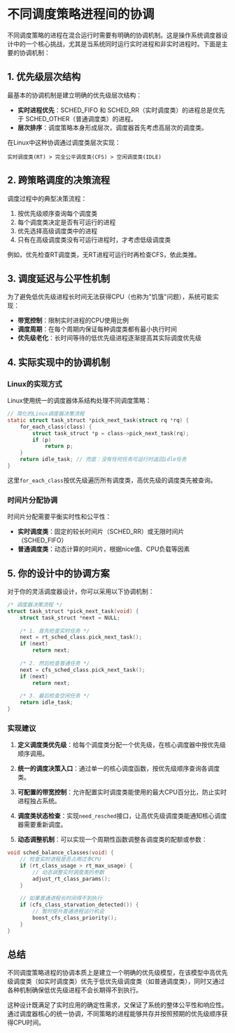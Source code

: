 # 不同调度策略进程间的协调

不同调度策略的进程在混合运行时需要有明确的协调机制。这是操作系统调度器设计中的一个核心挑战，尤其是当系统同时运行实时进程和非实时进程时。下面是主要的协调机制：

## 1. 优先级层次结构

最基本的协调机制是建立明确的优先级层次结构：

- **实时进程优先**：SCHED_FIFO 和 SCHED_RR（实时调度类）的进程总是优先于 SCHED_OTHER（普通调度类）的进程。
- **层次排序**：调度策略本身形成层次，调度器首先考虑高层次的调度类。

在Linux中这种协调通过调度类层次实现：
```
实时调度类(RT) > 完全公平调度类(CFS) > 空闲调度类(IDLE)
```

## 2. 跨策略调度的决策流程

调度过程中的典型决策流程：

1. 按优先级顺序查询每个调度类
2. 每个调度类决定是否有可运行的进程
3. 优先选择高级调度类中的进程
4. 只有在高级调度类没有可运行进程时，才考虑低级调度类

例如，优先检查RT调度类，无RT进程可运行时再检查CFS，依此类推。

## 3. 调度延迟与公平性机制

为了避免低优先级进程长时间无法获得CPU（也称为"饥饿"问题），系统可能实现：

- **带宽控制**：限制实时进程的CPU使用比例
- **调度周期**：在每个周期内保证每种调度类都有最小执行时间
- **优先级老化**：长时间等待的低优先级进程逐渐提高其实际调度优先级

## 4. 实际实现中的协调机制

### Linux的实现方式

Linux使用统一的调度器体系结构处理不同调度策略：

```c
// 简化的Linux调度器决策流程
static struct task_struct *pick_next_task(struct rq *rq) {
    for_each_class(class) {
        struct task_struct *p = class->pick_next_task(rq);
        if (p)
            return p;
    }
    return idle_task; // 兜底：没有任何任务可运行时返回idle任务
}
```

这里`for_each_class`按优先级遍历所有调度类，高优先级的调度类先被查询。

### 时间片分配协调

时间片分配需要平衡实时性和公平性：

- **实时调度类**：固定的较长时间片（SCHED_RR）或无限时间片（SCHED_FIFO）
- **普通调度类**：动态计算的时间片，根据nice值、CPU负载等因素

## 5. 你的设计中的协调方案

对于你的灵活调度器设计，你可以采用以下协调机制：

```c
/* 调度器决策流程 */
struct task_struct *pick_next_task(void) {
    struct task_struct *next = NULL;
    
    /* 1. 首先检查实时任务 */
    next = rt_sched_class.pick_next_task();
    if (next)
        return next;
        
    /* 2. 然后检查普通任务 */
    next = cfs_sched_class.pick_next_task();
    if (next)
        return next;
        
    /* 3. 最后检查空闲任务 */
    return idle_task;
}
```

### 实现建议

1. **定义调度类优先级**：给每个调度类分配一个优先级，在核心调度器中按优先级顺序调用。

2. **统一的调度决策入口**：通过单一的核心调度函数，按优先级顺序查询各调度类。

3. **可配置的带宽控制**：允许配置实时调度类能使用的最大CPU百分比，防止实时进程独占系统。

4. **调度类状态检查**：实现`need_resched`接口，让高优先级调度类能通知核心调度器需要重新调度。

5. **动态调整机制**：可以实现一个周期性函数调整各调度类的配额或参数：

```c
void sched_balance_classes(void) {
    // 检查实时进程是否占用过多CPU
    if (rt_class_usage > rt_max_usage) {
        // 动态调整实时调度类的参数
        adjust_rt_class_params();
    }
    
    // 如果普通进程长时间得不到执行
    if (cfs_class_starvation_detected()) {
        // 暂时提升普通进程运行机会
        boost_cfs_class_priority();
    }
}
```

## 总结

不同调度策略进程的协调本质上是建立一个明确的优先级模型，在该模型中高优先级调度类（如实时调度类）优先于低优先级调度类（如普通调度类），同时又通过各种机制确保低优先级进程不会长期得不到执行。

这种设计既满足了实时应用的确定性需求，又保证了系统的整体公平性和响应性。通过调度器核心的统一协调，不同策略的进程能够共存并按照预期的优先级顺序获得CPU时间。
